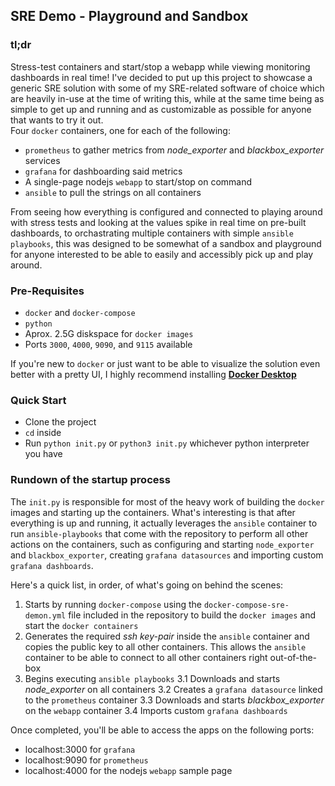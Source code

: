 ## SRE Demo - Playground and Sandbox
### tl;dr
Stress-test containers and start/stop a webapp while viewing monitoring dashboards in real time! 
I've decided to put up this project to showcase a generic SRE solution with some of my SRE-related software of choice which are heavily in-use at the time of writing this, while at the same time being as simple to get up and running and as customizable as possible for anyone that wants to try it out.  
Four `docker` containers, one for each of the following: 
* `prometheus` to gather metrics from *node_exporter* and *blackbox_exporter* services
* `grafana` for dashboarding said metrics
* A single-page nodejs `webapp` to start/stop on command
* `ansible` to pull the strings on all containers

From seeing how everything is configured and connected to playing around with stress tests and looking at the values spike in real time on pre-built dashboards, to orchastrating multiple containers with simple `ansible playbooks`, this was designed to be somewhat of a sandbox and playground for anyone interested to be able to easily and accessibly pick up and play around.

### Pre-Requisites
* `docker` and `docker-compose` 
* `python`
* Aprox. 2.5G diskspace for `docker images`
* Ports `3000`, `4000`, `9090`, and `9115` available  

If you're new to `docker` or just want to be able to visualize the solution even better with a pretty UI, I highly recommend installing **[Docker Desktop](https://www.docker.com/products/docker-desktop/)**

### Quick Start
* Clone the project
* `cd` inside
* Run `python init.py` or `python3 init.py` whichever python interpreter you have 

### Rundown of the startup process
The `init.py` is responsible for most of the heavy work of building the `docker` images and starting up the containers. What's interesting is that after everything is up and running, it actually leverages the `ansible` container to run `ansible-playbooks` that come with the repository to perform all other actions on the containers, such as configuring and starting `node_exporter` and `blackbox_exporter`, creating `grafana datasources` and importing custom `grafana dashboards`.  

Here's a quick list, in order, of what's going on behind the scenes:
1. Starts by running `docker-compose` using the `docker-compose-sre-demon.yml` file included in the repository to build the `docker images` and start the `docker containers`
2. Generates the required *ssh key-pair* inside the `ansible` container and copies the public key to all other containers. This allows the `ansible` container to be able to connect to all other containers right out-of-the-box
3. Begins executing `ansible playbooks`
3.1 Downloads and starts *node_exporter* on all containers
3.2 Creates a `grafana datasource` linked to the `prometheus` container
3.3 Downloads and starts *blackbox_exporter* on the `webapp` container
3.4 Imports custom `grafana dashboards` 

Once completed, you'll be able to access the apps on the following ports:
* localhost:3000 for `grafana`
* localhost:9090 for `prometheus`
* localhost:4000 for the nodejs `webapp` sample page
